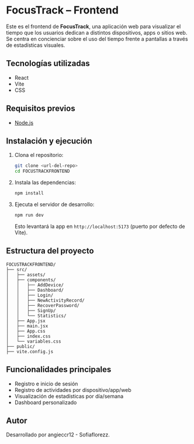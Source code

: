 
# FocusTrack – Frontend

Este es el frontend de **FocusTrack**, una aplicación web para visualizar el tiempo que los usuarios dedican a distintos dispositivos, apps o sitios web. Se centra en concienciar sobre el uso del tiempo frente a pantallas a través de estadísticas visuales.

## Tecnologías utilizadas

- React
- Vite
- CSS

## Requisitos previos

- [Node.js](https://nodejs.org/)

## Instalación y ejecución

1. Clona el repositorio:
   ```bash
   git clone <url-del-repo>
   cd FOCUSTRACKFRONTEND
   ```

2. Instala las dependencias:

   ```bash
   npm install
   ```

3. Ejecuta el servidor de desarrollo:

   ```bash
   npm run dev
   ```

   Esto levantará la app en `http://localhost:5173` (puerto por defecto de Vite).

## Estructura del proyecto

```
FOCUSTRACKFRONTEND/
├── src/
│   ├── assets/
│   ├── components/
│   │   ├── AddDevice/
│   │   ├── Dashboard/
│   │   ├── Login/
│   │   ├── NewActivityRecord/
│   │   ├── RecoverPassword/
│   │   ├── SignUp/
│   │   └── Statistics/
│   ├── App.jsx
│   ├── main.jsx
│   ├── App.css
│   ├── index.css
│   └── variables.css
├── public/
├── vite.config.js
```

## Funcionalidades principales

- Registro e inicio de sesión
- Registro de actividades por dispositivo/app/web
- Visualización de estadísticas por día/semana
- Dashboard personalizado


## Autor

Desarrollado por angieccr12 - Sofiaflorezz.
